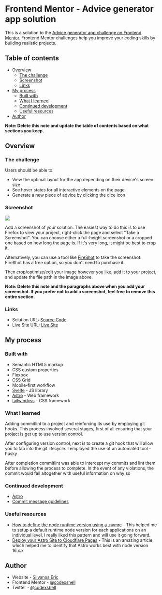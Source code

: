 # Frontend Mentor - Advice generator app solution

This is a solution to the [Advice generator app challenge on Frontend Mentor](https://www.frontendmentor.io/challenges/advice-generator-app-QdUG-13db). Frontend Mentor challenges help you improve your coding skills by building realistic projects.

## Table of contents

- [Overview](#overview)
  - [The challenge](#the-challenge)
  - [Screenshot](#screenshot)
  - [Links](#links)
- [My process](#my-process)
  - [Built with](#built-with)
  - [What I learned](#what-i-learned)
  - [Continued development](#continued-development)
  - [Useful resources](#useful-resources)
- [Author](#author)

**Note: Delete this note and update the table of contents based on what sections you keep.**

## Overview

### The challenge

Users should be able to:

- View the optimal layout for the app depending on their device's screen size
- See hover states for all interactive elements on the page
- Generate a new piece of advice by clicking the dice icon

### Screenshot

![](./screenshot.jpg)

Add a screenshot of your solution. The easiest way to do this is to use Firefox to view your project, right-click the page and select "Take a Screenshot". You can choose either a full-height screenshot or a cropped one based on how long the page is. If it's very long, it might be best to crop it.

Alternatively, you can use a tool like [FireShot](https://getfireshot.com/) to take the screenshot. FireShot has a free option, so you don't need to purchase it.

Then crop/optimize/edit your image however you like, add it to your project, and update the file path in the image above.

**Note: Delete this note and the paragraphs above when you add your screenshot. If you prefer not to add a screenshot, feel free to remove this entire section.**

### Links

- Solution URL: [Source Code](https://github.com/codexshell/advice-generator-app)
- Live Site URL: [Live Site](https://advice-generator-app-12k.pages.dev/)

## My process

### Built with

- Semantic HTML5 markup
- CSS custom properties
- Flexbox
- CSS Grid
- Mobile-first workflow
- [Svelte](https://svelte.dev/) - JS library
- [Astro](https://astro.build/) - Web framework
- [tailwindcss](https://tailwindcss.com/) - CSS framework

### What I learned

Adding commitlint to a project and reinforcing its use by employing git hooks. This process involved several stages, first of all ensuring that your project is get up to use version control.

After configuring version control, next is to create a git hook that will allow you to tap into the git lifecycle. I employed the use of an automated tool - husky

After completion commitlint was able to intercept my commits and lint them before allowing the process to complete. In the event of any violations, the commit would fail altogether with useful information on why so

### Continued development

- [Astro](https://astro.build/)
- [Commit message guidelines](https://github.com/angular/angular/blob/22b96b9/CONTRIBUTING.md#-commit-message-guidelines)

### Useful resources

- [How to define the node runtime version using a .nvmrc](https://stackoverflow.com/questions/57110542/how-to-write-a-nvmrc-file-which-automatically-change-node-version) - This helped me to setup a default runtime node version for each applications on an individual level. I really liked this pattern and will use it going forward.
- [Deploy your Astro Site to Cloudflare Pages](https://docs.astro.build/en/guides/deploy/cloudflare/) - This is an amazing article which helped me to identify that Astro works best with node version 16.x.x

## Author

- Website - [Silvanos Eric](https://codexshell.github.io/)
- Frontend Mentor - [@codexshell](https://www.frontendmentor.io/profile/codexshell)
- Twitter - [@codexshell](https://www.twitter.com/codexshell)
